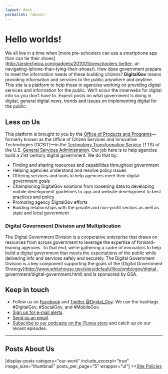 ```yaml
---
layout: docs
permalink: /about/
---
```


# Hello worlds!

We all live in a time when [more pre-schoolers can use a smartphone app than can
tie their shoes](http://arstechnica.com/gadgets/2011/01/preschoolers-better-
at-navigating-iphone-than-tying-their-shoes/). How does government prepare to meet the information needs of these budding citizens? **DigitalGov** means providing information and services to the public anywhere and anytime. This site is a platform to help those in agencies working on providing digital services and information for the public. We'll scour the innerwebs for digital info so you don’t have to. Expect posts on what government is doing in digital, general digital news, trends and issues on implementing digital for the public.

## Less on Us

This platform is brought to you by the [Office of Products and Programs](http://www.gsa.gov/portal/content/124174)—formerly known as the
Office of Citizen Services and Innovative Technologies (OCSIT)—in the
[Technology Transformation Service](http://www.gsa.gov/portal/category/25729)
(TTS) of the U.S. [General Services
Administration](http://www.gsa.gov/portal/category/100000). Our job here is to help agencies build a 21st century digital government. We do that by:

  * Finding and sharing resources and capabilities throughout government
  * Helping agencies understand and resolve policy issues
  * Offering services and tools to help agencies meet their digital government goals
  * Championing DigitalGov solutions from loosening data to developing mobile development guidelines to app and website development to best practices and policy
  * Promoting agency DigitalGov efforts
  * Building relationships with the private and non-profit sectors as well as state and local government

### Digital Government Division and Multiplication

The Digital Government Division is a cooperative enterprise that draws on
resources from across government to leverage the expertise of forward-leaning
agencies. To that end, we’re gathering a cadre of innovators to help build a
digital government that meets the expectations of the public while delivering
info and services safely and securely. The Digital Government Division is a
key component supporting the goals of the [Digital Government
Strategy](http://www.whitehouse.gov/sites/default/files/omb/egov/digital-
government/digital-government.html) and is sponsored by GSA.

## Keep in touch

  * Follow us on [Facebook](https://www.facebook.com/DigitalGov) and [Twitter @Digital_Gov](http://twitter.com/Digital_Gov). We use the hashtags #DigitalGov, #SocialGov, and #MobileGov.
  * [Sign up for e-mail alerts](http://connect.digitalgov.gov/subscribe).
  * [Send us an email](https://www.digitalgov.gov/contact-us/).
  * [Subscribe to our podcasts on the iTunes store](https://itunes.apple.com/us/podcast/digitalgov-podcast/) and catch up on our recent episodes.

* * *

## Posts About Us

[display-posts category="our-work" include_excerpt="true"
image_size="thumbnail" posts_per_page="5" wrapper="ul"]   >>[Site
Policies](https://www.digitalgov.gov/about/policies/)

